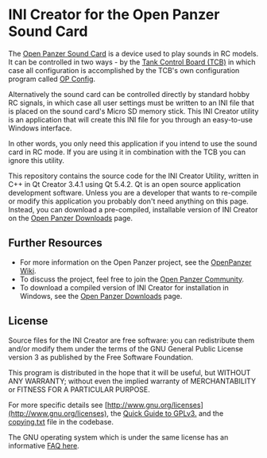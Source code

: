 # INI Creator for the Open Panzer Sound Card
The [Open Panzer Sound Card](https://github.com/OpenPanzerProject/OP-Sound) is a device used to play sounds in RC models. It can be controlled in two ways - by the [Tank Control Board (TCB)](https://github.com/OpenPanzerProject/TCB) in which case all configuration is accomplished by the TCB's own configuration program called [OP Config](https://github.com/OpenPanzerProject/OP-Config). 

Alternatively the sound card can be controlled directly by standard hobby RC signals, in which case all user settings must be written to an INI file that is placed on the sound card's Micro SD memory stick. This INI Creator utility is an application that will create this INI file for you through an easy-to-use Windows interface. 

In other words, you only need this application if you intend to use the sound card in RC mode. If you are using it in combination with the TCB you can ignore this utility. 

This repository contains the source code for the INI Creator Utility, written in C++ in Qt Creator 3.4.1 using Qt 5.4.2. Qt is an open source application development software. Unless you are a developer that wants to re-compile or modify this application you probably don't need anything on this page. Instead, you can download a pre-compiled, installable version of INI Creator on the [Open Panzer Downloads](https://www.openpanzer.org/downloads#sound) page.

## Further Resources
  * For more information on the Open Panzer project, see the [OpenPanzer Wiki](https://www.openpanzer.org/wiki/).
  * To discuss the project, feel free to join the [Open Panzer Community](https://openpanzer.org/forum/index.php?action=forum).
  * To download a compiled version of INI Creator for installation in Windows, see the [Open Panzer Downloads](https://www.openpanzer.org/downloads#sound) page. 

## License
Source files for the INI Creator are free software: you can redistribute them and/or modify them under the terms of the GNU General Public License version 3 as published by the Free Software Foundation.

This program is distributed in the hope that it will be useful, but WITHOUT ANY WARRANTY; without even the implied warranty of MERCHANTABILITY or FITNESS FOR A PARTICULAR PURPOSE. 

For more specific details see [http://www.gnu.org/licenses](http://www.gnu.org/licenses), the [Quick Guide to GPLv3.](http://www.gnu.org/licenses/quick-guide-gplv3.html) and the [copying.txt](https://github.com/OpenPanzerProject/OP-Config/blob/master/COPYING.txt) file in the codebase.

The GNU operating system which is under the same license has an informative [FAQ here](http://www.gnu.org/licenses/gpl-faq.html).
